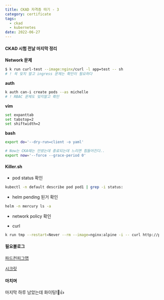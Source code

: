```yaml
---
title: CKAD 자격증 따기 - 3
category: certificate
tags:
  - ckad
  - kubernetes
date: 2022-06-27
---
```


#### CKAD 시험 전날 마지막 정리

**Network 문제**

```bash
$ k run curl-test --image:nginx/curl -l app=test -- sh
# ! 꼭 잊지 말고 ingress 문제는 확인이 필요하다
```

**auth**

```bash
k auth can-i create pods --as michelle
# ! RBAC 문제도 잊지말고 확인
```

**vim**

```bash
set expanttab
set tabstop=2
set shiftwidth=2
```

**bash**

```bash
export do='--dry-run=client -o yaml'

# Now는 CKA때는 안썼는데 종료되는데 느리면 힘들어진다..
export now='--force --grace-period 0'
```

#### Killer.sh

- pod status 확인

```bash
kubectl -n default describe pod pod1 | grep -i status:
```

- helm pending 된거 확인

```bash
helm -n mercury ls -a
```

- network policy 확인

- curl

```bash
k run tmp --restart=Never --rm --image=nginx:alpine -i -- curl http://project-plt-6cc-svc.pluto:3333
```

#### 필요블로그

[파드컨피그맵](https://kubernetes.io/docs/tasks/configure-pod-container/configure-pod-configmap/)

[시크릿](https://kubernetes.io/docs/concepts/configuration/secret/)

#### 마치며

마지막 하루 남았는데 화이팅!🙂👍
